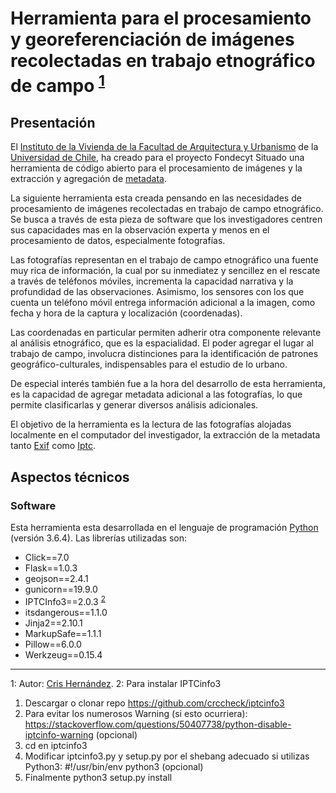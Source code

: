 #  Herramienta para el procesamiento y georeferenciación de imágenes recolectadas en trabajo etnográfico de campo <sup>[1](#foot01)</sup>

## Presentación
El [Instituto de la Vivienda de la Facultad de Arquitectura y Urbanismo](https://vivienda.uchilefau.cl/) de la [Universidad de Chile](http://www.uchile.cl/), ha creado para el proyecto Fondecyt Situado una herramienta de código abierto para el procesamiento de imágenes y la extracción y agregación de [metadata](https://es.wikipedia.org/wiki/Metadatos).

La siguiente herramienta esta creada pensando en las necesidades de procesamiento de imágenes recolectadas en trabajo de campo etnográfico. Se busca a través de esta pieza de software que los investigadores centren sus capacidades mas en la observación experta y menos en el procesamiento de datos, especialmente fotografías. 

Las fotografías representan en el trabajo de campo etnográfico una fuente muy rica de información, la cual por su inmediatez y sencillez en el rescate a través de teléfonos móviles, incrementa la capacidad narrativa y la profundidad de las observaciones. Asimismo, los sensores con los que cuenta un teléfono móvil entrega información adicional a la imagen, como fecha y hora de la captura y localización (coordenadas). 

Las coordenadas en particular permiten adherir otra componente relevante al análisis etnográfico, que es la espacialidad. El poder agregar el lugar al trabajo de campo, involucra distinciones para la identificación de patrones geográfico-culturales, indispensables para el estudio de lo urbano.

De especial interés también fue a la hora del desarrollo de esta herramienta, es la capacidad de agregar metadata adicional a las fotografías, lo que permite clasificarlas y generar diversos análisis adicionales.   

El objetivo de la herramienta es la lectura de las fotografías alojadas localmente en el computador del investigador, la extracción de la metadata tanto [Exif](https://es.wikipedia.org/wiki/Exchangeable_image_file_format) como [Iptc](https://iptc.org/standards/photo-metadata/).

## Aspectos técnicos
### Software
Esta herramienta esta desarrollada en el lenguaje de programación [Python](https://www.python.org/) (versión 3.6.4). Las librerías utilizadas son:
- Click==7.0
- Flask==1.0.3
- geojson==2.4.1
- gunicorn==19.9.0
- IPTCInfo3==2.0.3 <sup>[2](#foot02)</sup>
- itsdangerous==1.1.0
- Jinja2==2.10.1
- MarkupSafe==1.1.1
- Pillow==6.0.0
- Werkzeug==0.15.4

---
<a name="foot01">1</a>: Autor: [Cris Hernández](http://crishernandez.co).
<a name="foot02">2</a>: Para instalar IPTCinfo3
1. Descargar o clonar repo https://github.com/crccheck/iptcinfo3
2. Para evitar los numerosos Warning (si esto ocurriera): https://stackoverflow.com/questions/50407738/python-disable-iptcinfo-warning (opcional)
3. cd en iptcinfo3
4. Modificar iptcinfo3.py y setup.py por el shebang adecuado si utilizas Python3: #!/usr/bin/env python3 (opcional)
5. Finalmente python3 setup.py install